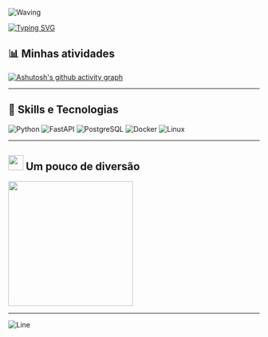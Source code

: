 ![Waving](https://capsule-render.vercel.app/api?type=waving&height=150&color=0000ff&textBg=false&fontColor=0000ff)

[![Typing SVG](https://readme-typing-svg.demolab.com?font=Fira+Code&pause=1000&color=0000FF&center=true&vCenter=true&width=600&lines=Engenheiro+de+Software;Desenvolvedor+Backend;An%C3%A1lise+de+Dados+e+BI;APIs+com+FastAPI+%2F+Django;Modelagem+e+SQL)](https://git.io/typing-svg)


## 📊 Minhas atividades  
[![Ashutosh's github activity graph](https://github-readme-activity-graph.vercel.app/graph?username=apollo920&bg_color=000000&color=0000ff&line=0000ff&point=00aaff&area=true&hide_border=true)](https://github.com/ashutosh00710/github-readme-activity-graph)

---

## 🎯 Skills e Tecnologias  

![Python](https://img.shields.io/badge/-Python-000?style=for-the-badge&logo=python&logoColor=00aaff)
![FastAPI](https://img.shields.io/badge/-FastAPI-000?style=for-the-badge&logo=fastapi&logoColor=00aaff)
![PostgreSQL](https://img.shields.io/badge/-PostgreSQL-000?style=for-the-badge&logo=postgresql&logoColor=00aaff)
![Docker](https://img.shields.io/badge/-Docker-000?style=for-the-badge&logo=docker&logoColor=00aaff)
![Linux](https://img.shields.io/badge/-Linux-000?style=for-the-badge&logo=linux&logoColor=00aaff)

---

## <img src="https://raw.githubusercontent.com/apollo920/apollo920/main/assets/23f7eb29-a786-4e09-8d16-23d95c56b775.png" width="30px"> Um pouco de diversão  

<img src="https://media2.giphy.com/media/QssGEmpkyEOhBCb7e1/giphy.gif?cid=ecf05e47a0n3gi1bfqntqmob8g9aid1oyj2wr3ds3mg700bl&rid=giphy.gif&ct=g" width="250">

---

![Line](https://raw.githubusercontent.com/apollo920/apollo920/main/assets/line-colors-ezgif.com-resize.gif)
